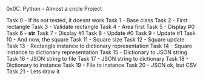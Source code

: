 0x0C. Python - Almost a circle Project

Task 0 - If its not tested, it doesnt work
Task 1 - Base class
Task 2 - First rectangle
Task 3 - Validate rectangle
Task 4 - Area first
Task 5 - Display #0
Task 6 - __str__
Task 7 - Display #1
Task 8 - Update #0
Task 9 - Update #1
Task 10 - And now, the square
Task 11 - Square size
Task 12 - Square update
Task 13 - Rectangle instance to dictionary representation
Task 14 - Square instance to dictionary representation
Task 15 - Dictionary to JSON string
Task 16 - JSON string to file
Task 17 - JSON string to dictionary
Task 18 - Dictionary to instance
Task 19 - File to instance
Task 20 - JSON ok, but CSV
Task 21 - Lets draw it
